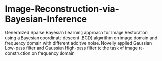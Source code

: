 # Image-Reconstruction-via-Bayesian-Inference
Generalized Sparse Bayesian Learning approach for Image Restoration using a Bayesian coordinate descent (BCD) algorithm on image domain and frequency domain with different additive noise. Novelly applied Gaussian Low-pass filter and Gaussian High-pass filter to the task of image re- construction on frequency domain
